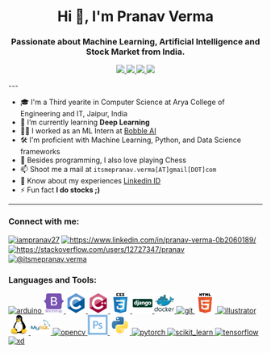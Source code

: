<h1 align="center">Hi 👋, I'm Pranav Verma</h1>
<h3 align="center">Passionate about Machine Learning, Artificial Intelligence and Stock Market from India.</h3>

<p align="center">

  <a href="https://github.com/iampranav-ai">
    <img src="https://img.shields.io/badge/thepushkarp-100000?style=for-the-badge&logo=github&logoColor=white">
   <a/>
  <a href="https://www.linkedin.com/in/pranav-verma-0b2060189/">
    <img src="https://img.shields.io/badge/thepushkarp-0077B5?style=for-the-badge&logo=linkedin&logoColor=white">
  <a/>
  <a href="https://twitter.com/iampranav27">
    <img src="https://img.shields.io/badge/@thepushkarp-1DA1F2?style=for-the-badge&logo=twitter&logoColor=white">
  <a/>
   <a href="https://www.instagram.com/checkmate_xoxo/">
    <img src="https://img.shields.io/badge/@thepushkarp.art-E4405F?style=for-the-badge&logo=instagram&logoColor=white">
  <a/>
</p>
---

- 🎓 I'm a Third yearite in Computer Science at Arya College of Engineering and IT, Jaipur, India 
- 🌱 I’m currently learning **Deep Learning**
- 👩‍💻 I worked as an ML Intern at [Bobble AI](https://www.bobble.ai/en/home)
-  🛠 I'm proficient with Machine Learning, Python, and Data Science frameworks
- 💬 Besides programming, I also love playing Chess 
- 📫 Shoot me a mail at `itsmepranav.verma[AT]gmail[DOT]com`
- 📄 Know about my experiences [Linkedin ID](https://www.linkedin.com/in/pranav-verma-0b2060189/)
- ⚡ Fun fact **I do stocks ;)**

---

<h3 align="left">Connect with me:</h3>
<p align="left">
<a href="https://twitter.com/iampranav27" target="blank"><img align="center" src="https://cdn.jsdelivr.net/npm/simple-icons@3.0.1/icons/twitter.svg" alt="iampranav27" height="30" width="40" /></a>
<a href="https://linkedin.com/in/https://www.linkedin.com/in/pranav-verma-0b2060189/" target="blank"><img align="center" src="https://cdn.jsdelivr.net/npm/simple-icons@3.0.1/icons/linkedin.svg" alt="https://www.linkedin.com/in/pranav-verma-0b2060189/" height="30" width="40" /></a>
<a href="https://stackoverflow.com/users/https://stackoverflow.com/users/12727347/pranav" target="blank"><img align="center" src="https://cdn.jsdelivr.net/npm/simple-icons@3.0.1/icons/stackoverflow.svg" alt="https://stackoverflow.com/users/12727347/pranav" height="30" width="40" /></a>
<a href="https://medium.com/@itsmepranav.verma" target="blank"><img align="center" src="https://cdn.jsdelivr.net/npm/simple-icons@3.0.1/icons/medium.svg" alt="@itsmepranav.verma" height="30" width="40" /></a>
</p>

<h3 align="left">Languages and Tools:</h3>
<p align="left"> <a href="https://www.arduino.cc/" target="_blank"> <img src="https://cdn.worldvectorlogo.com/logos/arduino-1.svg" alt="arduino" width="40" height="40"/> </a> <a href="https://getbootstrap.com" target="_blank"> <img src="https://raw.githubusercontent.com/devicons/devicon/master/icons/bootstrap/bootstrap-plain-wordmark.svg" alt="bootstrap" width="40" height="40"/> </a> <a href="https://www.cprogramming.com/" target="_blank"> <img src="https://raw.githubusercontent.com/devicons/devicon/master/icons/c/c-original.svg" alt="c" width="40" height="40"/> </a> <a href="https://www.w3schools.com/cpp/" target="_blank"> <img src="https://raw.githubusercontent.com/devicons/devicon/master/icons/cplusplus/cplusplus-original.svg" alt="cplusplus" width="40" height="40"/> </a> <a href="https://www.w3schools.com/css/" target="_blank"> <img src="https://raw.githubusercontent.com/devicons/devicon/master/icons/css3/css3-original-wordmark.svg" alt="css3" width="40" height="40"/> </a> <a href="https://www.djangoproject.com/" target="_blank"> <img src="https://raw.githubusercontent.com/devicons/devicon/master/icons/django/django-original.svg" alt="django" width="40" height="40"/> </a> <a href="https://www.docker.com/" target="_blank"> <img src="https://raw.githubusercontent.com/devicons/devicon/master/icons/docker/docker-original-wordmark.svg" alt="docker" width="40" height="40"/> </a> <a href="https://git-scm.com/" target="_blank"> <img src="https://www.vectorlogo.zone/logos/git-scm/git-scm-icon.svg" alt="git" width="40" height="40"/> </a> <a href="https://www.w3.org/html/" target="_blank"> <img src="https://raw.githubusercontent.com/devicons/devicon/master/icons/html5/html5-original-wordmark.svg" alt="html5" width="40" height="40"/> </a> <a href="https://www.adobe.com/in/products/illustrator.html" target="_blank"> <img src="https://www.vectorlogo.zone/logos/adobe_illustrator/adobe_illustrator-icon.svg" alt="illustrator" width="40" height="40"/> </a> <a href="https://www.linux.org/" target="_blank"> <img src="https://raw.githubusercontent.com/devicons/devicon/master/icons/linux/linux-original.svg" alt="linux" width="40" height="40"/> </a> <a href="https://www.mysql.com/" target="_blank"> <img src="https://raw.githubusercontent.com/devicons/devicon/master/icons/mysql/mysql-original-wordmark.svg" alt="mysql" width="40" height="40"/> </a> <a href="https://opencv.org/" target="_blank"> <img src="https://www.vectorlogo.zone/logos/opencv/opencv-icon.svg" alt="opencv" width="40" height="40"/> </a> <a href="https://www.photoshop.com/en" target="_blank"> <img src="https://raw.githubusercontent.com/devicons/devicon/master/icons/photoshop/photoshop-line.svg" alt="photoshop" width="40" height="40"/> </a> <a href="https://www.python.org" target="_blank"> <img src="https://raw.githubusercontent.com/devicons/devicon/master/icons/python/python-original.svg" alt="python" width="40" height="40"/> </a> <a href="https://pytorch.org/" target="_blank"> <img src="https://www.vectorlogo.zone/logos/pytorch/pytorch-icon.svg" alt="pytorch" width="40" height="40"/> </a> <a href="https://scikit-learn.org/" target="_blank"> <img src="https://upload.wikimedia.org/wikipedia/commons/0/05/Scikit_learn_logo_small.svg" alt="scikit_learn" width="40" height="40"/> </a> <a href="https://www.tensorflow.org" target="_blank"> <img src="https://www.vectorlogo.zone/logos/tensorflow/tensorflow-icon.svg" alt="tensorflow" width="40" height="40"/> </a> <a href="https://www.adobe.com/products/xd.html" target="_blank"> <img src="https://cdn.worldvectorlogo.com/logos/adobe-xd.svg" alt="xd" width="40" height="40"/> </a> </p>
